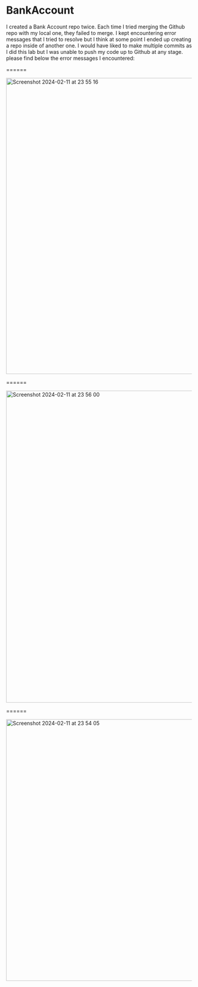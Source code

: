 # BankAccount

I created a Bank Account repo twice. Each time I tried merging the Github repo with my local one, they failed to merge. I kept encountering error messages that I tried to resolve but I think at some point I ended up creating a repo inside of another one. I would have liked to make multiple commits as I did this lab but I was unable to push my code up to Github at any stage. please find below the error messages I encountered:

======

<img width="800" alt="Screenshot 2024-02-11 at 23 55 16" src="https://github.com/Jean-005/BankAccount/assets/156360394/9bc5b183-1070-4789-828e-cae418d57634">

======

<img width="843" alt="Screenshot 2024-02-11 at 23 56 00" src="https://github.com/Jean-005/BankAccount/assets/156360394/f052b6bf-1cad-4d0c-a074-4dc7c20afea0">


======

<img width="707" alt="Screenshot 2024-02-11 at 23 54 05" src="https://github.com/Jean-005/BankAccount/assets/156360394/bc0cb33d-417d-41b1-89ff-d081eedf21d2">
